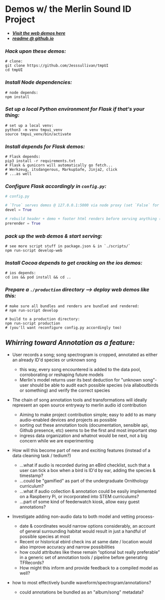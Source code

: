 
# Demos w/ the Merlin Sound ID Project
    
- ***[*Visit the web demos here*](https://tmpui.herokuapp.com/)***  
- ***[*readme @ github.io*](https://jesssullivan.github.io/tmpUI/)***
    
    
    
### ***Hack upon these demos:***
    
```console
# clone:
git clone https://github.com/Jesssullivan/tmpUI
cd tmpUI
```

### *Install Node dependencies:*   
    
```
# node depends:
npm install  
```

### *Set up a local Python environment for Flask if that's your thing:*
```
# set up a local venv:
python3 -m venv tmpui_venv
source tmpui_venv/bin/activate
```

### *Install depends for Flask demos:* 
    
```
# Flask depends:
pip3 install -r requirements.txt
# Flask & gunicorn will automatically go fetch... 
# Werkzeug, itsdangerous, MarkupSafe, Jinja2, click 
# ...as well
```

### *Configure Flask accordingly in `config.py`:*    
   
```Python
# config.py

# `True` serves demos @ 127.0.0.1:5000 via node proxy (set `False` for production @ 0.0.0.0:80)
devel = True

# rebuild header + demo + footer html renders before serving anything (set `False` for production):
prerender = True
```

### *pack up the web demos & start serving:* 
    
```console
# see more script stuff in package.json & in `./scripts/`
npm run-script develop-web
```

   
### *Install Cocoa depends to get cracking on the ios demos:*   
    
```
# ios depends:
cd ios && pod install && cd ..
```

### *Prepare a `./production` directory --> deploy web demos like this:*
```console
# make sure all bundles and renders are bundled and rendered:
# npm run-script develop

# build to a production directory:
npm run-script production
# (you'll want reconfigure config.py accordingly too)
```


## *Whirring toward Annotation as a feature:*

* User records a song; song spectrogram is cropped, annotated as either an already ID'd species or unknown song
   * this way, every song encountered is added to the data pool, corroborating or reshaping future models
   * Merlin's model returns user its best deduction for "unknown song"- user should be able to audit each possible species (via allaboutbirds or something) and verify the correct species

* The chain of song annotation tools and transformations will ideally represent an open source entryway to merlin audio id contribution
   * Aiming to make project contribution simple; easy to add to as many audio-enabled devices and projects as possible
   * sorting out these annotation tools (documentation, sensible api, Github presence, etc) seems to be the first and most important step
   * ingress data organization and whatnot would be next, not a big concern while we are experimenting

* How will this become part of new and exciting features (instead of a data cleaning task / tedium?)
   * ...what if audio is recorded during an eBird checklist, such that a user can tick a box when a bird is ID'd by ear, adding the species & timestamp?
   * ...could be "gamified" as part of the undergraduate Ornithology curriculum?
   * ...what if audio collection & annotation could be easily implemented on a Raspberry Pi, or incorporated into STEM curriculums?
   * ...part of some kind of feederwatch kiosk, allow easy guest annotations?

* Investigate adding non-audio data to both model and vetting process-
   * date & coordinates would narrow options considerably, an account of general surrounding habitat would result in just a handful of possible species at most
   * Recent or historical ebird check ins at same date / location would also improve accuracy and narrow possibilities
   * how could attributes like these remain “optional but really preferable” in a generic set of annotation tools / pipeline before generating TFRecords?
   * How might this inform and provide feedback to a compiled model as well?

* how to most effectively bundle waveform/spectrogram/annotations?
  * could annotations be bundled as an "album/song" metadata?

